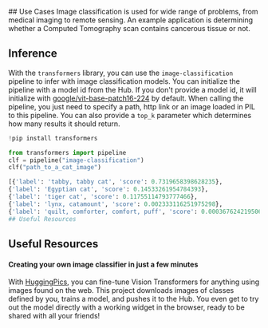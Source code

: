 ## Use Cases
Image classification is used for wide range of problems, from medical imaging to remote sensing. An example application is determining whether a Computed Tomography scan contains cancerous tissue or not.

## Inference
With the `transformers` library, you can use the `image-classification` pipeline to infer with image classification models. You can initialize the pipeline with a model id from the Hub. If you don't provide a model id, it will initialize with [google/vit-base-patch16-224](https://huggingface.co/google/vit-base-patch16-224) by default. When calling the pipeline, you just need to specify a path, http link or an image loaded in PIL to this pipeline. You can also provide a `top_k` parameter which determines how many results it should return.

```python
!pip install transformers

from transformers import pipeline
clf = pipeline("image-classification")
clf("path_to_a_cat_image")

[{'label': 'tabby, tabby cat', 'score': 0.7319658398628235},
{'label': 'Egyptian cat', 'score': 0.14533261954784393},
{'label': 'tiger cat', 'score': 0.11755114793777466},
{'label': 'lynx, catamount', 'score': 0.002333116251975298},
{'label': 'quilt, comforter, comfort, puff', 'score': 0.000367624219506979}]
## Useful Resources
```

## Useful Resources
#### Creating your own image classifier in just a few minutes
With [HuggingPics](https://github.com/nateraw/huggingpics), you can fine-tune Vision Transformers for anything using images found on the web. This project downloads images of classes defined by you, trains a model, and pushes it to the Hub. You even get to try out the model directly with a working widget in the browser, ready to be shared with all your friends!
